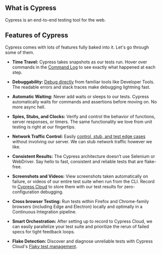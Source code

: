 ## What is Cypress

Cypress is an end-to-end testing tool for the web.

## Features of Cypress

Cypress comes with lots of features fully baked into it. Let's go through some of them.

- **Time Travel:** Cypress takes snapshots as our tests run. Hover over
  commands in the
  [Command Log](https://docs.cypress.io/guides/core-concepts/cypress-app#Command-Log)
  to see exactly what happened at each step.

- **Debuggability:**
  [Debug directly](https://docs.cypress.io/guides/guides/debugging) from
  familiar tools like Developer Tools. The readable errors and stack traces make
  debugging lightning fast.

- **Automatic Waiting:** Never add waits or sleeps to our tests. Cypress
  automatically waits for commands and assertions before moving on. No more
  async hell.

- **Spies, Stubs, and Clocks:** Verify and control the behavior of functions,
  server responses, or timers. The same functionality we love from unit testing
  is right at our fingertips.

- **Network Traffic Control:** Easily
  [control, stub, and test edge cases](https://docs.cypress.io/guides/guides/network-requests)
  without involving our server. We can stub network traffic however we like.

- **Consistent Results:** The Cypress architecture doesn’t use Selenium or
  WebDriver. Say hello to fast, consistent and reliable tests that are
  flake-free.

- **Screenshots and Videos:** View screenshots taken automatically on failure,
  or videos of our entire test suite when run from the CLI. Record to
  [Cypress Cloud](https://docs.cypress.io/guides/cloud/introduction) to store
  them with our test results for zero-configuration debugging.

- **Cross browser Testing:** Run tests within Firefox and Chrome-family browsers
  (including Edge and Electron) locally and optimally in a Continuous
  Integration pipeline.

- **Smart Orchestration:** After setting up to record to Cypress Cloud, we can easily parallelize your test suite and prioritize the rerun of failed specs for tight feedback loops.

- **Flake Detection:** Discover and diagnose unreliable tests with Cypress
  Cloud's
  [Flaky test management](https://docs.cypress.io/guides/cloud/flaky-test-management).
